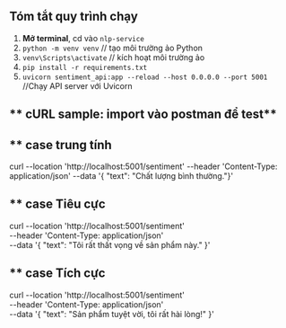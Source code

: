 ## **Tóm tắt quy trình chạy**

1. **Mở terminal**, cd vào `nlp-service`
2. `python -m venv venv` // tạo môi trường ảo Python
3. `venv\Scripts\activate` // kích hoạt môi trường ảo
4. `pip install -r requirements.txt`
5. `uvicorn sentiment_api:app --reload --host 0.0.0.0 --port 5001` //Chạy API server với Uvicorn

## ** cURL sample: import vào postman để test**

## \*\* case trung tính

curl --location 'http://localhost:5001/sentiment' \--header 'Content-Type: application/json' \--data '{ "text": "Chất lượng bình thường."}'

## \*\* case Tiêu cực

curl --location 'http://localhost:5001/sentiment' \
--header 'Content-Type: application/json' \
--data '{
"text": "Tôi rất thất vọng về sản phẩm này."
}'

## ** case Tích cực

curl --location 'http://localhost:5001/sentiment' \
--header 'Content-Type: application/json' \
--data '{ "text": "Sản phẩm tuyệt vời, tôi rất hài lòng!" }'
